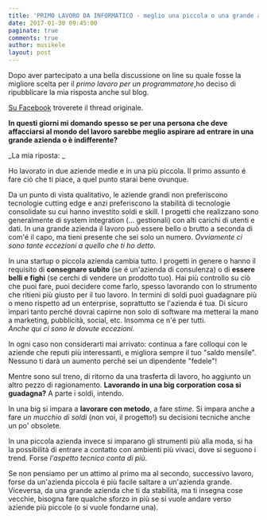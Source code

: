 ```yaml
---
title: 'PRIMO LAVORO DA INFORMATICO - meglio una piccola o una grande azienda? '
date: 2017-01-30 09:45:00
paginate: true
comments: true
author: musikele
layout: post
---
```

Dopo aver partecipato a una bella discussione on line su quale fosse la migliore scelta per il _primo lavoro per un programmatore_,ho deciso di ripubblicare la mia risposta anche sul blog.

[Su Facebook](https://www.facebook.com/groups/OrientamentoUscitaInformaticaSalerno/permalink/1220485904665717/) troverete il thread originale.   

**In questi giorni mi domando spesso se per una persona che deve affacciarsi al mondo del lavoro sarebbe meglio aspirare ad entrare in una grande azienda o è indifferente?**  

_La mia riposta: _

Ho lavorato in due aziende medie e in una più piccola. Il primo assunto é fare ciò che ti piace, a quel punto starai bene ovunque.

Da un punto di vista qualitativo, le aziende grandi non preferiscono tecnologie cutting edge e anzi preferiscono la stabilità di tecnologie consolidate su cui hanno investito soldi e skill. I progetti che realizzano sono generalmente di system integration (... gestionali) con alti carichi di utenti e dati. In una grande azienda il lavoro può essere bello o brutto a seconda di com'é il capo, ma tieni presente che sei solo un numero. _Ovviamente ci sono tante eccezioni a quello che ti ho detto._

In una startup o piccola azienda cambia tutto. I progetti in genere o hanno il requisito di **consegnare subito** (se é un'azienda di consulenza) o di **essere belli e fighi** (se cerchi di vendere un prodotto tuo). Hai più controllo su ciò che puoi fare, puoi decidere come farlo, spesso lavorando con lo strumento che ritieni più giusto per il tuo lavoro. In termini di soldi puoi guadagnare più o meno rispetto ad un enterprise, soprattutto se l'azienda é tua. Di sicuro impari tanto perché dovrai capirne non solo di software ma metterai la mano a marketing, pubblicità, social, etc. Insomma ce n'é per tutti.   
_Anche qui ci sono le dovute eccezioni._

In ogni caso non considerarti mai arrivato: continua a fare colloqui con le aziende che reputi più interessanti, e migliora sempre il tuo "saldo mensile". Nessuno ti darà un aumento perché sei un dipendente "fedele"!

Mentre sono sul treno, di ritorno da una trasferta di lavoro, ho aggiunto un altro pezzo di ragionamento. **Lavorando in una big corporation cosa si guadagna?** A parte i soldi, intendo.

In una big si impara a **lavorare con metodo**, a fare _stime_. Si impara anche a fare _un mucchio di soldi_ (non voi, il progetto!) su decisioni tecniche anche un po' obsolete.

In una piccola azienda invece si imparano gli strumenti più alla moda, si ha la possibilità di entrare a contatto con ambienti più vivaci, dove si seguono i trend. Forse _l'aspetto tecnico conta di più_.

Se non pensiamo per un attimo al primo ma al secondo, successivo lavoro, forse da un'azienda piccola é più facile saltare a un'azienda grande. Viceversa, da una grande azienda che ti da stabilità, ma ti insegna cose vecchie, bisogna fare qualche sforzo in più se si vuole andare verso aziende più piccole (o si vuole fondarne una).